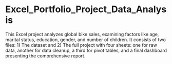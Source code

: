 # Excel_Portfolio_Project_Data_Analysis
This Excel project analyzes global bike sales, examining factors like age, marital status, education, gender, and number of children. It consists of two files: 1) The dataset and 2) The full project with four sheets: one for raw data, another for data cleanup, a third for pivot tables, and a final dashboard presenting the comprehensive report.
